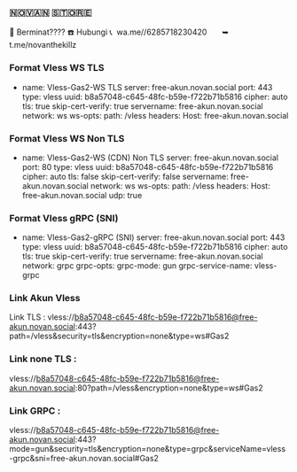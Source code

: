  

 ### 🇳‌🇴‌🇻‌🇦‌🇳‌ 🇸‌🇹‌🇴‌🇷‌🇪‌
🛒 Berminat????
☎️ Hubungi
📞  wa.me//6285718230420       
➥  t.me/novanthekillz
### Format Vless WS TLS

- name: Vless-Gas2-WS TLS
  server: free-akun.novan.social
  port: 443
  type: vless
  uuid: b8a57048-c645-48fc-b59e-f722b71b5816
  cipher: auto
  tls: true
  skip-cert-verify: true
  servername: free-akun.novan.social
  network: ws
  ws-opts:
    path: /vless
    headers:
      Host: free-akun.novan.social

### Format Vless WS Non TLS

- name: Vless-Gas2-WS (CDN) Non TLS
  server: free-akun.novan.social
  port: 80
  type: vless
  uuid: b8a57048-c645-48fc-b59e-f722b71b5816
  cipher: auto
  tls: false
  skip-cert-verify: false
  servername: free-akun.novan.social
  network: ws
  ws-opts:
    path: /vless
    headers:
      Host: free-akun.novan.social
  udp: true

### Format Vless gRPC (SNI)

- name: Vless-Gas2-gRPC (SNI)
  server: free-akun.novan.social
  port: 443
  type: vless
  uuid: b8a57048-c645-48fc-b59e-f722b71b5816
  cipher: auto
  tls: true
  skip-cert-verify: true
  servername: free-akun.novan.social
  network: grpc
  grpc-opts:
  grpc-mode: gun
    grpc-service-name: vless-grpc

### Link Akun Vless 
Link TLS      : 
vless://b8a57048-c645-48fc-b59e-f722b71b5816@free-akun.novan.social:443?path=/vless&security=tls&encryption=none&type=ws#Gas2
### Link none TLS : 
vless://b8a57048-c645-48fc-b59e-f722b71b5816@free-akun.novan.social:80?path=/vless&encryption=none&type=ws#Gas2
### Link GRPC     : 
vless://b8a57048-c645-48fc-b59e-f722b71b5816@free-akun.novan.social:443?mode=gun&security=tls&encryption=none&type=grpc&serviceName=vless-grpc&sni=free-akun.novan.social#Gas2
